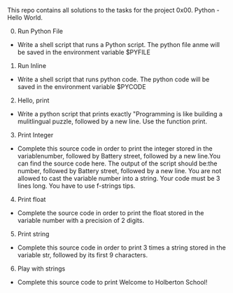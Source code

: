 This repo contains all solutions to the tasks for the project 0x00. Python - Hello World.

0. Run Python File
- Write a shell script that runs a Python script. The python file anme will be saved in the environment variable $PYFILE

1. Run Inline
- Write a shell script that runs python code. The python code will be saved in the environment variable $PYCODE

2. Hello, print
- Write a python script that prints exactly "Programming is like building a mulitlingual puzzle, followed by a new line. Use the function print.

3. Print Integer
- Complete this source code in order to print the integer stored in the variablenumber, followed by Battery street, followed by a new line.You can find the 
source code here.
The output of the script should be:the number, followed by Battery street,
followed by a new line. You are not allowed to cast the variable number into a 
string. Your code must be 3 lines long. You have to use f-strings tips.

4. Print float
- Complete the source code in order to print the float stored in the variable number with a precision of 2 digits.

5. Print string
- Complete this source code in order to print 3 times a string stored in the variable str, followed by its first 9 characters.

6. Play with strings
- Complete this source code to print Welcome to Holberton School!

